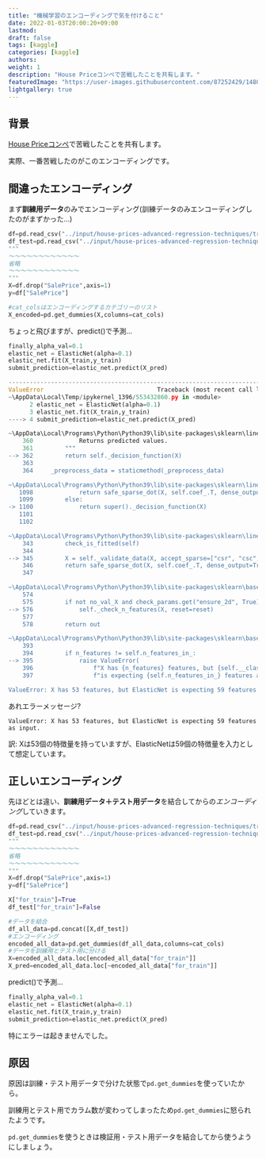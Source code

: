 ```yaml
---
title: "機械学習のエンコーディングで気を付けること"
date: 2022-01-03T20:00:20+09:00
lastmod:
draft: false
tags: [kaggle]
categories: [kaggle]
authors:
weight: 1
description: "House Priceコンペで苦戦したことを共有します。"
featuredImage: "https://user-images.githubusercontent.com/87252429/148060490-63d50fbb-1e3a-4630-9f34-5ef0ceddff65.png"
lightgallery: true
---
```


## 背景
[House Priceコンペ](https://www.kaggle.com/c/house-prices-advanced-regression-techniques)で苦戦したことを共有します。

実際、一番苦戦したのがこのエンコーディングです。


## 間違ったエンコーディング
まず**訓練用データ**のみでエンコーディング(訓練データのみエンコーディングしたのがまずかった...)
``` python
df=pd.read_csv("../input/house-prices-advanced-regression-techniques/train.csv")
df_test=pd.read_csv("../input/house-prices-advanced-regression-techniques/test.csv")
"""
～～～～～～～～～～～～
省略
～～～～～～～～～～～～
"""
X=df.drop("SalePrice",axis=1)
y=df["SalePrice"]

#cat_colsはエンコーディングするカテゴリーのリスト
X_encoded=pd.get_dummies(X,columns=cat_cols)
```


ちょっと飛びますが、predict()で予測...
``` python
finally_alpha_val=0.1
elastic_net = ElasticNet(alpha=0.1)
elastic_net.fit(X_train,y_train)
submit_prediction=elastic_net.predict(X_pred)

---------------------------------------------------------------------------
ValueError                                Traceback (most recent call last)
~\AppData\Local\Temp/ipykernel_1396/553432860.py in <module>
      2 elastic_net = ElasticNet(alpha=0.1)
      3 elastic_net.fit(X_train,y_train)
----> 4 submit_prediction=elastic_net.predict(X_pred)

~\AppData\Local\Programs\Python\Python39\lib\site-packages\sklearn\linear_model\_base.py in predict(self, X)
    360             Returns predicted values.
    361         """
--> 362         return self._decision_function(X)
    363 
    364     _preprocess_data = staticmethod(_preprocess_data)

~\AppData\Local\Programs\Python\Python39\lib\site-packages\sklearn\linear_model\_coordinate_descent.py in _decision_function(self, X)
   1098             return safe_sparse_dot(X, self.coef_.T, dense_output=True) + self.intercept_
   1099         else:
-> 1100             return super()._decision_function(X)
   1101 
   1102 

~\AppData\Local\Programs\Python\Python39\lib\site-packages\sklearn\linear_model\_base.py in _decision_function(self, X)
    343         check_is_fitted(self)
    344 
--> 345         X = self._validate_data(X, accept_sparse=["csr", "csc", "coo"], reset=False)
    346         return safe_sparse_dot(X, self.coef_.T, dense_output=True) + self.intercept_
    347 

~\AppData\Local\Programs\Python\Python39\lib\site-packages\sklearn\base.py in _validate_data(self, X, y, reset, validate_separately, **check_params)
    574 
    575         if not no_val_X and check_params.get("ensure_2d", True):
--> 576             self._check_n_features(X, reset=reset)
    577 
    578         return out

~\AppData\Local\Programs\Python\Python39\lib\site-packages\sklearn\base.py in _check_n_features(self, X, reset)
    393 
    394         if n_features != self.n_features_in_:
--> 395             raise ValueError(
    396                 f"X has {n_features} features, but {self.__class__.__name__} "
    397                 f"is expecting {self.n_features_in_} features as input."

ValueError: X has 53 features, but ElasticNet is expecting 59 features as input.
```
あれエラーメッセージ?

`ValueError: X has 53 features, but ElasticNet is expecting 59 features as input.`

訳: Xは53個の特徴量を持っていますが、ElasticNetは59個の特徴量を入力として想定しています。

## 正しいエンコーディング
先ほどとは違い、**訓練用データ＋テスト用データ**を結合してからの*エンコーディング*していきます。
``` python
df=pd.read_csv("../input/house-prices-advanced-regression-techniques/train.csv")
df_test=pd.read_csv("../input/house-prices-advanced-regression-techniques/test.csv")
"""
～～～～～～～～～～～～
省略
～～～～～～～～～～～～
"""
X=df.drop("SalePrice",axis=1)
y=df["SalePrice"]

X["for_train"]=True
df_test["for_train"]=False

#データを結合
df_all_data=pd.concat([X,df_test])
#エンコーディング
encoded_all_data=pd.get_dummies(df_all_data,columns=cat_cols)
#データを訓練用とテスト用に分ける
X=encoded_all_data.loc[encoded_all_data["for_train"]]
X_pred=encoded_all_data.loc[~encoded_all_data["for_train"]]
```
predict()で予測...
``` python
finally_alpha_val=0.1
elastic_net = ElasticNet(alpha=0.1)
elastic_net.fit(X_train,y_train)
submit_prediction=elastic_net.predict(X_pred)
```
特にエラーは起きませんでした。

## 原因
原因は訓練・テスト用データで分けた状態で`pd.get_dummies`を使っていたから。

訓練用とテスト用でカラム数が変わってしまったため`pd.get_dummies`に怒られたようです。

`pd.get_dummies`を使うときは検証用・テスト用データを結合してから使うようにしましょう。

